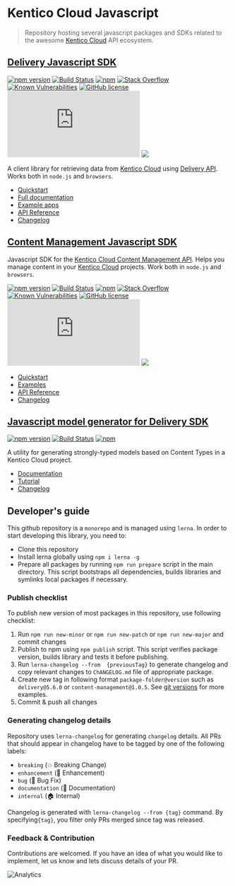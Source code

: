 # Kentico Cloud Javascript

> Repository hosting several javascript packages and SDKs related to the awesome [Kentico Cloud](https://kenticocloud.com/) API ecosystem.

## [Delivery Javascript SDK](https://github.com/Kentico/kentico-cloud-js/tree/master/packages/delivery)

[![npm version](https://badge.fury.io/js/kentico-cloud-delivery.svg)](https://www.npmjs.com/package/kentico-cloud-delivery)
[![Build Status](https://api.travis-ci.org/Kentico/kentico-cloud-js.svg?branch=master)](https://travis-ci.org/Kentico/kentico-cloud-js)
[![npm](https://img.shields.io/npm/dt/kentico-cloud-delivery.svg)](https://www.npmjs.com/package/kentico-cloud-delivery)
[![Stack Overflow](https://img.shields.io/badge/Stack%20Overflow-ASK%20NOW-FE7A16.svg?logo=stackoverflow&logoColor=white)](https://stackoverflow.com/tags/kentico-cloud)
[![Known Vulnerabilities](https://snyk.io/test/github/Kentico/kentico-cloud-js/badge.svg)](https://snyk.io/test/github/Kentico/kentico-cloud-js)
[![GitHub license](https://img.shields.io/github/license/Kentico/kentico-cloud-js.svg)](https://github.com/Kentico/kentico-cloud-js)
![Gzip browser bundle](http://img.badgesize.io/https://cdn.jsdelivr.net/npm/kentico-cloud-delivery/_bundles/kentico-cloud-delivery-sdk.browser.umd.min.js?compression=gzip)
[![](https://data.jsdelivr.com/v1/package/npm/kentico-cloud-delivery/badge)](https://www.jsdelivr.com/package/npm/kentico-cloud-delivery)

A client library for retrieving data from [Kentico Cloud](https://kenticocloud.com/) using [Delivery API](https://developer.kenticocloud.com/v1/reference#delivery-api). Works both in `node.js` and `browsers`.

* [Quickstart](https://github.com/Kentico/kentico-cloud-js/tree/master/packages/delivery)
* [Full documentation](https://github.com/Kentico/kentico-cloud-js/tree/master/packages/delivery/DOCS.md)
* [Example apps](https://github.com/Kentico/kentico-cloud-js/tree/master/examples)
* [API Reference](https://kentico.github.io/kentico-cloud-js/delivery/)
* [Changelog](https://github.com/Kentico/kentico-cloud-js/blob/master/packages/delivery/CHANGELOG.md)

## [Content Management Javascript SDK](https://github.com/Kentico/kentico-cloud-js/tree/master/packages/content-management)

Javascript SDK for the [Kentico Cloud Content Management API](https://developer.kenticocloud.com/v1/reference#content-management-api-v2). Helps you manage content in your [Kentico Cloud](https://kenticocloud.com/) projects. Work both in `node.js` and `browsers`.

[![npm version](https://badge.fury.io/js/kentico-cloud-content-management.svg)](https://www.npmjs.com/package/kentico-cloud-content-management)
[![Build Status](https://api.travis-ci.org/Kentico/kentico-cloud-js.svg?branch=master)](https://travis-ci.org/Kentico/kentico-cloud-js)
[![npm](https://img.shields.io/npm/dt/kentico-cloud-content-management.svg)](https://www.npmjs.com/package/kentico-cloud-delivery)
[![Stack Overflow](https://img.shields.io/badge/Stack%20Overflow-ASK%20NOW-FE7A16.svg?logo=stackoverflow&logoColor=white)](https://stackoverflow.com/tags/kentico-cloud)
[![Known Vulnerabilities](https://snyk.io/test/github/Kentico/kentico-cloud-js/badge.svg)](https://snyk.io/test/github/kentico/kentico-cloud-js)
[![GitHub license](https://img.shields.io/github/license/Kentico/kentico-cloud-js.svg)](https://github.com/Kentico/kentico-cloud-js)
![Gzip bundle](http://img.badgesize.io/https://cdn.jsdelivr.net/npm/kentico-cloud-content-management/_bundles/kentico-cloud-cm-sdk.umd.min.js?compression=gzip)
[![](https://data.jsdelivr.com/v1/package/npm/kentico-cloud-content-management/badge)](https://www.jsdelivr.com/package/npm/kentico-cloud-content-management)


* [Quickstart](https://github.com/Kentico/kentico-cloud-js/tree/master/packages/content-management)
* [Examples](https://github.com/Kentico/kentico-cloud-js/tree/master/packages/content-management/demo)
* [API Reference](https://kentico.github.io/kentico-cloud-js/content-management/)
* [Changelog](https://github.com/Kentico/kentico-cloud-js/blob/master/packages/content-management/CHANGELOG.md)

## [Javascript model generator for Delivery SDK](https://github.com/Kentico/kentico-cloud-js/tree/master/packages/model-generator)

[![npm version](https://badge.fury.io/js/kentico-cloud-model-generator-utility.svg)](https://www.npmjs.com/package/kentico-cloud-model-generator-utility)
[![Build Status](https://api.travis-ci.org/Kentico/kentico-cloud-js.svg?branch=master)](https://travis-ci.org/Kentico/kentico-cloud-js)
[![npm](https://img.shields.io/npm/dt/kentico-cloud-model-generator-utility.svg)](https://www.npmjs.com/package/kentico-cloud-model-generator-utility)

A utility for generating strongly-typed models based on Content Types in a Kentico Cloud project.

* [Documentation](https://github.com/Kentico/kentico-cloud-js/tree/master/packages/model-generator)
* [Tutorial](https://developer.kenticocloud.com/docs/strongly-typed-models)
* [Changelog](https://github.com/Kentico/kentico-cloud-js/blob/master/packages/model-generator/CHANGELOG.md)

## Developer's guide

This github repository is a `monorepo` and is managed using `lerna`. In order to start developing this library, you need to:

- Clone this repository
- Install lerna globally using `npm i lerna -g`
- Prepare all packages by running `npm run prepare` script in the main directory. This script bootstraps all dependencies, builds libraries and symlinks local packages if necessary.

### Publish checklist

To publish new version of most packages in this repository, use following checklist:

1) Run `npm run new-minor` or `npm run new-patch` or `npm run new-major` and commit changes
2) Publish to npm using `npm publish` script. This script verifies package version, builds library and tests it before publishing.
3) Run `lerna-changelog --from  {previousTag}` to generate changelog and copy relevant changes to `ChANGELOG.md` file of appropriate package. 
4) Create new tag in following format `package-folder@version` such as `delivery@5.6.0` or `content-management@1.0.5`. See [git versions](https://github.com/Kentico/kentico-cloud-js/releases) for more examples.
5) Commit & push all changes

### Generating changelog details

Repository uses `lerna-changelog` for generating `changelog` details. All PRs that should appear in changelog have to be tagged by one of the following labels:

- `breaking` (:boom: Breaking Change)
- `enhancement` (:rocket: Enhancement)
- `bug` (:bug: Bug Fix)
- `documentation` (:memo: Documentation)
- `internal` (:house: Internal)

Changelog is generated with `lerna-changelog --from {tag}` command. By specifying`{tag}`, you filter only PRs merged since tag was released.

### Feedback & Contribution

Contributions are welcomed. If you have an idea of what you would like to implement, let us know and lets discuss details of your PR.

![Analytics](https://kentico-ga-beacon.azurewebsites.net/api/UA-69014260-4/Kentico/kentico-cloud-js?pixel)
